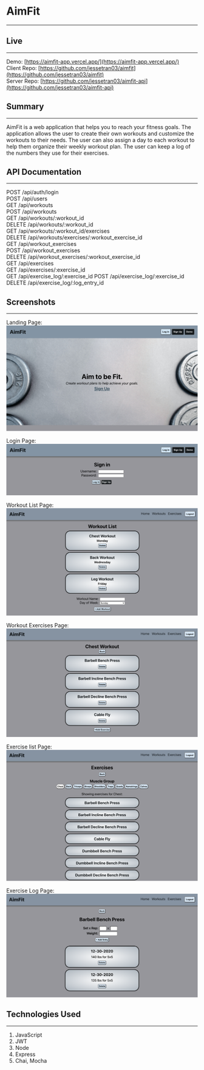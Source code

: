 # AimFit
 * * *
 

 ## Live
 --------------

Demo: [https://aimfit-app.vercel.app/](https://aimfit-app.vercel.app/) </br>
Client Repo: [https://github.com/jessetran03/aimfit](https://github.com/jessetran03/aimfit) </br>
Server Repo: [https://github.com/jessetran03/aimfit-api](https://github.com/jessetran03/aimfit-api)

## Summary
 --------------

 AimFit is a web application that helps you to reach your fitness goals. The application allows the user to create their own workouts and customize the workouts to their needs. The user can also assign a day to each workout to help them organize their weekly workout plan. The user can keep a log of the numbers they use for their exercises.

## API Documentation
 --------------
 POST /api/auth/login </br>
 POST /api/users </br>
 GET /api/workouts </br>
 POST /api/workouts </br>
 GET /api/workouts/:workout_id </br>
 DELETE /api/workouts/:workout_id </br>
 GET /api/workouts/:workout_id/exercises </br>
 DELETE /api/workouts/exercises/:workout_exercise_id </br>
 GET /api/workout_exercises </br>
 POST /api/workout_exercises </br>
 DELETE /api/workout_exercises/:workout_exercise_id </br>
 GET /api/exercises </br>
 GET /api/exercises/:exercise_id </br>
 GET /api/exercise_log/:exercise_id
 POST /api/exercise_log/:exercise_id
 DELETE /api/exercise_log/:log_entry_id


 ## Screenshots
  --------------
 Landing Page:
 ![Landing](images/landing-page.jpg)

 Login Page:
 ![Login](images/login-page.jpg)

 Workout List Page:
 ![WorkoutList](images/workout-list.jpg)

 Workout Exercises Page:
 ![WorkoutExercises](images/workout-exercises.jpg)

 Exercise list Page:
 ![ExerciseList](images/exercise-list.jpg)

 Exercise Log Page:
 ![ExerciseLog](images/exercise-log.jpg)


 ## Technologies Used
 --------------

 1. JavaScript
 2. JWT
 3. Node
 4. Express
 5. Chai, Mocha
